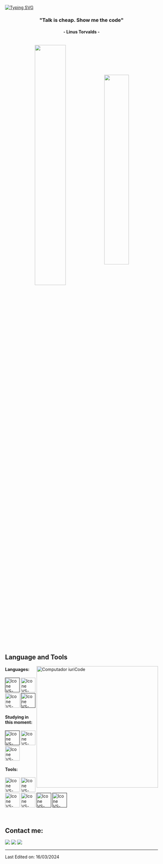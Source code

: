 [![Typing SVG](https://readme-typing-svg.herokuapp.com?color=FF3670&size=35&center=true&vCenter=true&width=1000&lines=Welcome+to+my+GitHub+profile!;My+name+is+Trix;I'm+Developer+as+well+as+a+Student)](https://git.io/typing-svg)

<h3 align="center">"Talk is cheap. Show me the code"</h3>
<h4 align="center">- Linus Torvalds -</h4>

<br>

<div align="center" style="margin-bottom:200px">
 <img width=45% align="center" src="https://github-readme-stats.vercel.app/api?username=tr1xem&theme=radical&show_icons=true" />
 <img width=40% align="center" src="https://github-readme-stats.vercel.app/api/top-langs/?username=tr1xem&layout=compact&theme=radical" />
</div>


<br>

## Language and Tools

<img src="https://raw.githubusercontent.com/MicaelliMedeiros/micaellimedeiros/master/image/computer-illustration.png" min-width="400px" max-width="400px" width="400px" align="right" alt="Computador iuriCode">

#### Languages:
  [<img height="48px" width="48px" alt="Icone VS-Code" src="https://skillicons.dev/icons?i=c"/>]()
  [<img height="48px" width="48px" alt="Icone VS-Code" src="https://skillicons.dev/icons?i=cpp"/>](https://cplusplus.com/)
  [<img height="48px" width="48px" alt="Icone VS-Code" src="https://skillicons.dev/icons?i=python"/>](https://www.python.org/)
  [<img height="48px" width="48px" alt="Icone VS-Code" src="https://assets.exercism.org/tracks/x86-64-assembly.svg"/>]()
 


#### Studying in this moment:
  [<img height="48px" width="48px" alt="Icone VS-Code" src="https://skillicons.dev/icons?i=vim"/>]()
  [<img height="48px" width="48px" alt="Icone VS-Code" src="https://skillicons.dev/icons?i=bash"/>](https://www.gnu.org/software/bash/)
  [<img height="48px" width="48px" alt="Icone VS-Code" src="https://skillicons.dev/icons?i=mysql"/>](https://www.mysql.com/)

#### Tools:

  [<img height="48px" width="48px" alt="Icone VS-Code" src="https://skillicons.dev/icons?i=arch"/>](https://archlinux.org/)
  [<img height="48px" width="48px" alt="Icone VS-Code" src="https://skillicons.dev/icons?i=vscodium"/>](https://code.visualstudio.com/)
  [<img height="48px" width="48px" alt="Icone VS-Code" src="https://skillicons.dev/icons?i=github"/>](https://github.com/)
  [<img height="48px" width="48px" alt="Icone VS-Code" src="https://skillicons.dev/icons?i=git"/>](https://git-scm.com/)
  [<img height="48px" width="48px" alt="Icone VS-Code" src="https://skillicons.dev/icons?i=androidstudio"/>]()
  [<img height="48px" width="48px" alt="Icone VS-Code" src="https://skillicons.dev/icons?i=neovim"/>]()

<br>



## Contact me:
<!-- <div> -->
<a href="https://bio.trixsly.xyz" target="_blank"><img loading="lazy" src="https://skillicons.dev/icons?i=ros" target="_blank"></a>
<a href="https://discord.dog/885063317079592961" target="_blank"><img loading="lazy" src="https://skillicons.dev/icons?i=discord" target="_blank"></a>
<a href = "mailto: trix@monarchupload.cc"><img loading="lazy" src="https://skillicons.dev/icons?i=gmail" target="_blank"></a>
  
</div>


------

Last Edited on: 16/03/2024
